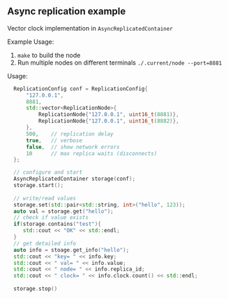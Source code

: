 ## Async replication example
Vector clock implementation in `AsyncReplicatedContainer`

Example Usage:
1. `make` to build the node
2. Run multiple nodes on different terminals `./.current/node --port=8881`

Usage:
```c++
  ReplicationConfig conf = ReplicationConfig{
      "127.0.0.1",
      8881,
      std::vector<ReplicationNode>{
          ReplicationNode{"127.0.0.1", uint16_t(8881)},
          ReplicationNode{"127.0.0.1", uint16_t(8882)},
      },
      500,    // replication delay
      true,   // verbose
      false,  // show network errors
      10      // max replica waits (disconnects)
  };

  // configure and start
  AsyncReplicatedContainer storage(conf);
  storage.start();
  
  // write/read values
  storage.set(std::pair<std::string, int>("hello", 123));
  auto val = storage.get("hello");
  // check if value exists
  if(storage.contains("test"){
     std::cout << "OK" << std::endl;
  }
  // get detailed info
  auto info = stoage.get_info("hello");
  std::cout << "key= " << info.key;
  std::cout << " val= " << info.value;
  std::cout << " node= " << info.replica_id;
  std::cout << " clock= " << info.clock.count() << std::endl;
  
  storage.stop()
```
